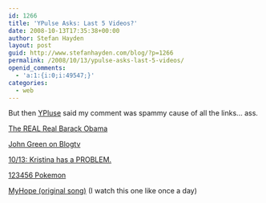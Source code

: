 ```yaml
---
id: 1266
title: 'YPulse Asks: Last 5 Videos?'
date: 2008-10-13T17:35:38+00:00
author: Stefan Hayden
layout: post
guid: http://www.stefanhayden.com/blog/?p=1266
permalink: /2008/10/13/ypulse-asks-last-5-videos/
openid_comments:
  - 'a:1:{i:0;i:49547;}'
categories:
  - web
---
```

But then <a href="http://www.ypulse.com/the-last-five-thingsi-watched-online/">YPluse</a> said my comment was spammy cause of all the links... ass.

<a href="http://www.boingboing.net/2008/10/13/new-mccain-tv-smear.html">The REAL Real Barack Obama</a>

<a href="http://www.blogtv.com/People/fallofautumndistro&amp;ref=alert">John Green on Blogtv</a>

<a href="http://www.youtube.com/watch?v=Scx74UYOgoY">10/13: Kristina has a PROBLEM.</a>

<a href="http://www.youtube.com/watch?v=ZlVUXLBJg14">123456 Pokemon</a>

<a href="http://www.youtube.com/watch?v=avxpn_MsPYs">MyHope (original song)</a> (I watch this one like once a day)